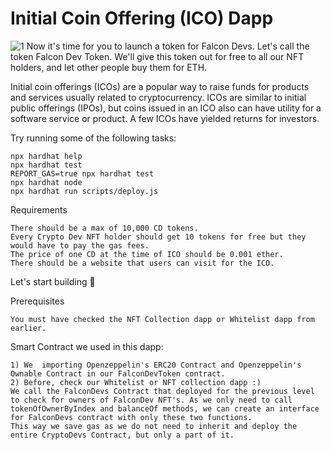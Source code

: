# Initial Coin Offering (ICO) Dapp

![1](https://user-images.githubusercontent.com/121388704/210338760-7f01bed5-268d-4846-a505-a0b35c7c0cd5.jpg)
Now it's time for you to launch a token for Falcon Devs. Let's call the token Falcon Dev Token. We'll give this token out for free to all our NFT holders, and let other people buy them for ETH.

Initial coin offerings (ICOs) are a popular way to raise funds for products and services usually related to cryptocurrency. ICOs are similar to initial public offerings (IPOs), but coins issued in an ICO also can have utility for a software service or product. A few ICOs have yielded returns for investors.

Try running some of the following tasks:

```shell
npx hardhat help
npx hardhat test
REPORT_GAS=true npx hardhat test
npx hardhat node
npx hardhat run scripts/deploy.js
```

Requirements
```
There should be a max of 10,000 CD tokens.
Every Crypto Dev NFT holder should get 10 tokens for free but they would have to pay the gas fees.
The price of one CD at the time of ICO should be 0.001 ether.
There should be a website that users can visit for the ICO.
```
Let's start building 🚀

Prerequisites
```
You must have checked the NFT Collection dapp or Whitelist dapp from earlier.
```

Smart Contract we used in this dapp:
```
1) We  importing Openzeppelin's ERC20 Contract and Openzeppelin's Ownable Contract in our FalconDevToken contract.
2) Before, check our Whitelist or NFT collection dapp :)
We call the FalconDevs Contract that deployed for the previous level to check for owners of FalconDev NFT's. As we only need to call
tokenOfOwnerByIndex and balanceOf methods, we can create an interface for FalconDevs contract with only these two functions. 
This way we save gas as we do not need to inherit and deploy the entire CryptoDevs Contract, but only a part of it.
```
